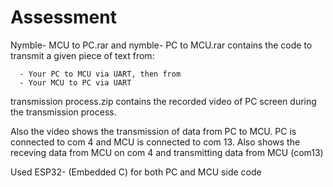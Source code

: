 # Assessment

Nymble- MCU to PC.rar and nymble- PC to MCU.rar contains the code to transmit a given piece of text from:

      - Your PC to MCU via UART, then from
      - Your MCU to PC via UART

transmission process.zip contains the recorded video of PC screen during the transmission process.

Also the video shows the transmission of data from PC to MCU. PC is connected to com 4 and MCU is connected to com 13. Also shows the receving data from MCU on com 4 and transmitting data from MCU (com13)


Used ESP32- (Embedded C) for both PC and MCU side code
